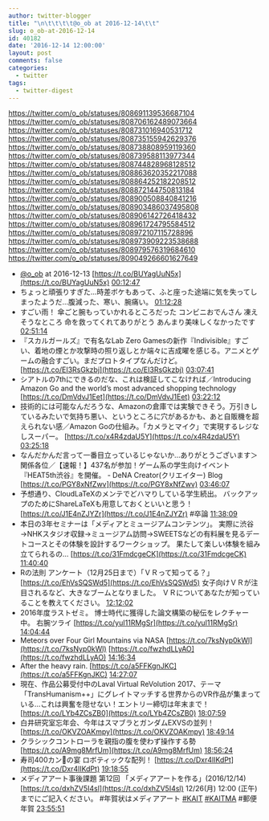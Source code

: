 ```yaml
---
author: twitter-blogger
title: "\n\t\t\t\t@o_ob at 2016-12-14\t\t"
slug: o_ob-at-2016-12-14
id: 40182
date: '2016-12-14 12:00:00'
layout: post
comments: false
categories:
  - twitter
tags:
  - twitter-digest
---
```


https://twitter.com/o_ob/statuses/808691139536687104 https://twitter.com/o_ob/statuses/808706162489073664 https://twitter.com/o_ob/statuses/808731016940531712 https://twitter.com/o_ob/statuses/808735155942629376 https://twitter.com/o_ob/statuses/808738808959119360 https://twitter.com/o_ob/statuses/808739588113977344 https://twitter.com/o_ob/statuses/808744828968128512 https://twitter.com/o_ob/statuses/808863620352217088 https://twitter.com/o_ob/statuses/808864252182208512 https://twitter.com/o_ob/statuses/808872144750813184 https://twitter.com/o_ob/statuses/808900508840841216 https://twitter.com/o_ob/statuses/808903486037495808 https://twitter.com/o_ob/statuses/808906142726418432 https://twitter.com/o_ob/statuses/808961724795584512 https://twitter.com/o_ob/statuses/808972107115728896 https://twitter.com/o_ob/statuses/808973909223538688 https://twitter.com/o_ob/statuses/808979576319684610 https://twitter.com/o_ob/statuses/809049266601627649  

*   [@o_ob](https://twitter.com/o_ob) at 2016-12-13 [https://t.co/BUYagUuN5x](https://t.co/BUYagUuN5x) [00:12:47](https://twitter.com/o_ob/statuses/808691139536687104)
*   ちょっと頑張りすぎた...時差ボケもあって、ふと座った途端に気を失ってしまったようだ...腹減った、寒い、腕痛い。 [01:12:28](https://twitter.com/o_ob/statuses/808706162489073664)
*   すごい雨！ 傘ごと腕もっていかれるところだった コンビニおでんさん 凍えそうなところ 命を救ってくれてありがとう あんまり美味しくなかったです [02:51:14](https://twitter.com/o_ob/statuses/808731016940531712)
*   『スカルガールズ』で有名なLab Zero Gamesの新作『Indivisible』すごい、着地の煙とか攻撃時の照り返しとか端々に吉成曜を感じる。アニメとゲームの融合すごい。まだプロトタイプなんだけど。 [https://t.co/EI3RsGkzbj](https://t.co/EI3RsGkzbj) [03:07:41](https://twitter.com/o_ob/statuses/808735155942629376)
*   シアトルの7thにできるのだな、これは検証してこなければ／Introducing Amazon Go and the world’s most advanced shopping technology [https://t.co/DmVdvJ1Eet](https://t.co/DmVdvJ1Eet) [03:22:12](https://twitter.com/o_ob/statuses/808738808959119360)
*   技術的には可能なんだろうな、Amazonの倉庫では実験できそう。万引きしているみたいで気持ち悪い、というところに穴があるかも、あと自販機を超えられない感／Amazon Goの仕組み。「カメラとマイク」で実現するレジなしスーパー。 [https://t.co/x4R4zdaU5Y](https://t.co/x4R4zdaU5Y) [03:25:18](https://twitter.com/o_ob/statuses/808739588113977344)
*   なんだかんだ言って一番目立っているじゃないか…ありがとうございます＞関係各位／【速報！】437名が参加！ゲーム系の学生向けイベント『HEAT5th渋谷』を開催。 - DeNA Creator(クリエイター) Blog [https://t.co/PGY8xNfZwv](https://t.co/PGY8xNfZwv) [03:46:07](https://twitter.com/o_ob/statuses/808744828968128512)
*   予想通り、CloudLaTeXのメンテでどハマりしている学生続出。 バックアップのためにShareLaTeXも用意しておくといいと思う！ [https://t.co/J1E4nZJYZr](https://t.co/J1E4nZJYZr) #卒論 [11:38:09](https://twitter.com/o_ob/statuses/808863620352217088)
*   本日の3年セミナーは「メディアとミュージアムコンテンツ」。 実際に渋谷→NHKスタジオ収録→ミュージアム訪問→SWEETSなどの有料展を見るデートコースとその体験を設計するワークショップ。 果たして楽しい体験を組み立てられるの… [https://t.co/31FmdcgeCK](https://t.co/31FmdcgeCK) [11:40:40](https://twitter.com/o_ob/statuses/808864252182208512)
*   Rの法則 アンケート（12月25日まで）「ＶＲって知ってる？」 [https://t.co/EhVsSQSWd5](https://t.co/EhVsSQSWd5) 女子向けＶＲが注目されるなど、大きなブームとなりました。 ＶＲについてあなたが知っていることを教えてください。 [12:12:02](https://twitter.com/o_ob/statuses/808872144750813184)
*   2016年度ラストゼミ。 博士時代に獲得した論文構築の秘伝をレクチャー中。 右腕ツライ [https://t.co/yuI11RMgSr](https://t.co/yuI11RMgSr) [14:04:44](https://twitter.com/o_ob/statuses/808900508840841216)
*   Meteors over Four Girl Mountains via NASA [https://t.co/7ksNyp0kWl](https://t.co/7ksNyp0kWl) [https://t.co/fwzhdLLyAO](https://t.co/fwzhdLLyAO) [14:16:34](https://twitter.com/o_ob/statuses/808903486037495808)
*   After the heavy rain. [https://t.co/a5FFKgnJKC](https://t.co/a5FFKgnJKC) [14:27:07](https://twitter.com/o_ob/statuses/808906142726418432)
*   現在、作品公募受付中のLaval Virtual ReVolution 2017、テーマ「TransHumanism++」にグレイトマッチする世界からのVR作品が集まっている…これは興奮を隠せない！エントリー締切は年末まで！ [https://t.co/LYb4ZCsZB0](https://t.co/LYb4ZCsZB0) [18:07:59](https://twitter.com/o_ob/statuses/808961724795584512)
*   白井研究室忘年会、今年はスマブラとガンダムEXVSの並列！ [https://t.co/OKVZOAKmpy](https://t.co/OKVZOAKmpy) [18:49:14](https://twitter.com/o_ob/statuses/808972107115728896)
*   クラシックコントローラを親指の腹を使わず操作する勢 [https://t.co/A9mg8MrfUm](https://t.co/A9mg8MrfUm) [18:56:24](https://twitter.com/o_ob/statuses/808973909223538688)
*   寿司400カン🍣の宴 ロボティックな配列！ [https://t.co/Dxr4lIKdPt](https://t.co/Dxr4lIKdPt) [19:18:55](https://twitter.com/o_ob/statuses/808979576319684610)
*   メディアアート事後課題 第12回 「メディアアートを作る」(2016/12/14) [https://t.co/dxhZV5I4sl](https://t.co/dxhZV5I4sl) 12/26(月) 12:00 (正午)までにご記入ください。 #年賀状はメディアアート [#KAIT](https://twitter.com/search?q=%23KAIT&src=hash) [#KAITMA](https://twitter.com/search?q=%23KAITMA&src=hash) #郵便年賀 [23:55:51](https://twitter.com/o_ob/statuses/809049266601627649)